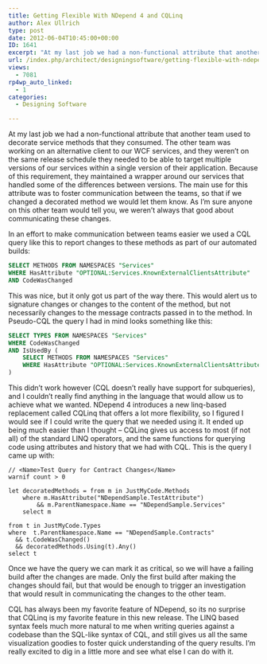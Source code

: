 ```yaml
---
title: Getting Flexible With NDepend 4 and CQLinq
author: Alex Ullrich
type: post
date: 2012-06-04T10:45:00+00:00
ID: 1641
excerpt: "At my last job we had a non-functional attribute that another team used to decorate service methods that they consumed.  The other team was working on an alternative client to our WCF services, and they weren't on the same release schedule they needed t&hellip;"
url: /index.php/architect/designingsoftware/getting-flexible-with-ndepend-4-and-cqlinq/
views:
  - 7081
rp4wp_auto_linked:
  - 1
categories:
  - Designing Software

---
```

At my last job we had a non-functional attribute that another team used to decorate service methods that they consumed. The other team was working on an alternative client to our WCF services, and they weren&#8217;t on the same release schedule they needed to be able to target multiple versions of our services within a single version of their application. Because of this requirement, they maintained a wrapper around our services that handled some of the differences between versions. The main use for this attribute was to foster communication between the teams, so that if we changed a decorated method we would let them know. As I&#8217;m sure anyone on this other team would tell you, we weren&#8217;t always that good about communicating these changes.

In an effort to make communication between teams easier we used a CQL query like this to report changes to these methods as part of our automated builds:

```SQL
SELECT METHODS FROM NAMESPACES "Services"
WHERE HasAttribute "OPTIONAL:Services.KnownExternalClientsAttribute"
AND CodeWasChanged
```

This was nice, but it only got us part of the way there. This would alert us to signature changes or changes to the content of the method, but not necessarily changes to the message contracts passed in to the method. In Pseudo-CQL the query I had in mind looks something like this:

```SQL
SELECT TYPES FROM NAMESPACES "Services"
WHERE CodeWasChanged
AND IsUsedBy (
    SELECT METHODS FROM NAMESPACES "Services"
    WHERE HasAttribute "OPTIONAL:Services.KnownExternalClientsAttribute"
)
```

This didn&#8217;t work however (CQL doesn&#8217;t really have support for subqueries), and I couldn&#8217;t really find anything in the language that would allow us to achieve what we wanted. NDepend 4 introduces a new linq-based replacement called CQLinq that offers a lot more flexibility, so I figured I would see if I could write the query that we needed using it. It ended up being much easier than I thought &#8211; CQLinq gives us access to most (if not all) of the standard LINQ operators, and the same functions for querying code using attributes and history that we had with CQL. This is the query I came up with:

```CSHARP
// <Name>Test Query for Contract Changes</Name>
warnif count > 0

let decoratedMethods = from m in JustMyCode.Methods
    where m.HasAttribute("NDependSample.TestAttribute")
        && m.ParentNamespace.Name == "NDependSample.Services"
    select m

from t in JustMyCode.Types
where  t.ParentNamespace.Name == "NDependSample.Contracts"
  && t.CodeWasChanged()
  && decoratedMethods.Using(t).Any()
select t
```

Once we have the query we can mark it as critical, so we will have a failing build after the changes are made. Only the first build after making the changes should fail, but that would be enough to trigger an investigation that would result in communicating the changes to the other team.

CQL has always been my favorite feature of NDepend, so its no surprise that CQLinq is my favorite feature in this new release. The LINQ based syntax feels much more natural to me when writing queries against a codebase than the SQL-like syntax of CQL, and still gives us all the same visualization goodies to foster quick understanding of the query results. I&#8217;m really excited to dig in a little more and see what else I can do with it.